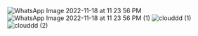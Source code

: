 ![WhatsApp Image 2022-11-18 at 11 23 56 PM](https://user-images.githubusercontent.com/97932769/202860195-7cfe73d2-aeb1-40ed-b98a-aa7defd35cb8.jpeg)
![WhatsApp Image 2022-11-18 at 11 23 56 PM (1)](https://user-images.githubusercontent.com/97932769/202860201-8fffbce8-fc8f-4d3d-8282-7d4b05da0351.jpeg)
![clouddd (1)](https://user-images.githubusercontent.com/97932769/202860242-384831b7-28c8-4f0b-a5af-c615eb9e5d11.png)
![clouddd (2)](https://user-images.githubusercontent.com/97932769/202860245-5c467d2e-1141-4df6-ba3e-08b2fb56b996.png)
